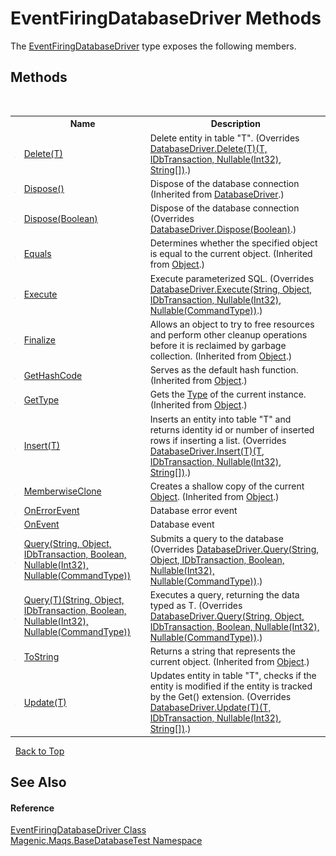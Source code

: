 # EventFiringDatabaseDriver Methods
 

The <a href="MAQS_5/DataBase_AUTOGENERATED/EventFiringDatabaseDriver_Class">EventFiringDatabaseDriver</a> type exposes the following members.


## Methods
&nbsp;<table><tr><th></th><th>Name</th><th>Description</th></tr><tr><td>![Public method](media/pubmethod.gif "Public method")</td><td><a href="MAQS_5/DataBase_AUTOGENERATED/EventFiringDatabaseDriver-Delete('T')_Method">Delete(T)</a></td><td>
Delete entity in table "T".
 (Overrides <a href="MAQS_5/DataBase_AUTOGENERATED/DatabaseDriver-Delete('T')_Method">DatabaseDriver.Delete(T)(T, IDbTransaction, Nullable(Int32), String[])</a>.)</td></tr><tr><td>![Public method](media/pubmethod.gif "Public method")</td><td><a href="MAQS_5/DataBase_AUTOGENERATED/DatabaseDriver-Dispose_Method()">Dispose()</a></td><td>
Dispose of the database connection
 (Inherited from <a href="MAQS_5/DataBase_AUTOGENERATED/DatabaseDriver_Class">DatabaseDriver</a>.)</td></tr><tr><td>![Protected method](media/protmethod.gif "Protected method")</td><td><a href="MAQS_5/DataBase_AUTOGENERATED/EventFiringDatabaseDriver-Dispose_Method_(Boolean)">Dispose(Boolean)</a></td><td>
Dispose of the database connection
 (Overrides <a href="MAQS_5/DataBase_AUTOGENERATED/DatabaseDriver-Dispose_Method_(Boolean)">DatabaseDriver.Dispose(Boolean)</a>.)</td></tr><tr><td>![Public method](media/pubmethod.gif "Public method")</td><td><a href="http://msdn2.microsoft.com/en-us/library/bsc2ak47" target="_blank">Equals</a></td><td>
Determines whether the specified object is equal to the current object.
 (Inherited from <a href="http://msdn2.microsoft.com/en-us/library/e5kfa45b" target="_blank">Object</a>.)</td></tr><tr><td>![Public method](media/pubmethod.gif "Public method")</td><td><a href="MAQS_5/DataBase_AUTOGENERATED/EventFiringDatabaseDriver-Execute_Method">Execute</a></td><td>
Execute parameterized SQL.
 (Overrides <a href="MAQS_5/DataBase_AUTOGENERATED/DatabaseDriver-Execute_Method">DatabaseDriver.Execute(String, Object, IDbTransaction, Nullable(Int32), Nullable(CommandType))</a>.)</td></tr><tr><td>![Protected method](media/protmethod.gif "Protected method")</td><td><a href="http://msdn2.microsoft.com/en-us/library/4k87zsw7" target="_blank">Finalize</a></td><td>
Allows an object to try to free resources and perform other cleanup operations before it is reclaimed by garbage collection.
 (Inherited from <a href="http://msdn2.microsoft.com/en-us/library/e5kfa45b" target="_blank">Object</a>.)</td></tr><tr><td>![Public method](media/pubmethod.gif "Public method")</td><td><a href="http://msdn2.microsoft.com/en-us/library/zdee4b3y" target="_blank">GetHashCode</a></td><td>
Serves as the default hash function.
 (Inherited from <a href="http://msdn2.microsoft.com/en-us/library/e5kfa45b" target="_blank">Object</a>.)</td></tr><tr><td>![Public method](media/pubmethod.gif "Public method")</td><td><a href="http://msdn2.microsoft.com/en-us/library/dfwy45w9" target="_blank">GetType</a></td><td>
Gets the <a href="http://msdn2.microsoft.com/en-us/library/42892f65" target="_blank">Type</a> of the current instance.
 (Inherited from <a href="http://msdn2.microsoft.com/en-us/library/e5kfa45b" target="_blank">Object</a>.)</td></tr><tr><td>![Public method](media/pubmethod.gif "Public method")</td><td><a href="MAQS_5/DataBase_AUTOGENERATED/EventFiringDatabaseDriver-Insert('T')_Method">Insert(T)</a></td><td>
Inserts an entity into table "T" and returns identity id or number of inserted rows if inserting a list.
 (Overrides <a href="MAQS_5/DataBase_AUTOGENERATED/DatabaseDriver-Insert('T')_Method">DatabaseDriver.Insert(T)(T, IDbTransaction, Nullable(Int32), String[])</a>.)</td></tr><tr><td>![Protected method](media/protmethod.gif "Protected method")</td><td><a href="http://msdn2.microsoft.com/en-us/library/57ctke0a" target="_blank">MemberwiseClone</a></td><td>
Creates a shallow copy of the current <a href="http://msdn2.microsoft.com/en-us/library/e5kfa45b" target="_blank">Object</a>.
 (Inherited from <a href="http://msdn2.microsoft.com/en-us/library/e5kfa45b" target="_blank">Object</a>.)</td></tr><tr><td>![Protected method](media/protmethod.gif "Protected method")</td><td><a href="MAQS_5/DataBase_AUTOGENERATED/EventFiringDatabaseDriver-OnErrorEvent_Method">OnErrorEvent</a></td><td>
Database error event</td></tr><tr><td>![Protected method](media/protmethod.gif "Protected method")</td><td><a href="MAQS_5/DataBase_AUTOGENERATED/EventFiringDatabaseDriver-OnEvent_Method">OnEvent</a></td><td>
Database event</td></tr><tr><td>![Public method](media/pubmethod.gif "Public method")</td><td><a href="MAQS_5/DataBase_AUTOGENERATED/EventFiringDatabaseDriver-Query_Method_(String,_Object,_IDbTransaction,_Boolean,_Nullable(Int32),_Nullable(CommandType))">Query(String, Object, IDbTransaction, Boolean, Nullable(Int32), Nullable(CommandType))</a></td><td>
Submits a query to the database
 (Overrides <a href="MAQS_5/DataBase_AUTOGENERATED/DatabaseDriver-Query_Method_(String,_Object,_IDbTransaction,_Boolean,_Nullable(Int32),_Nullable(CommandType))">DatabaseDriver.Query(String, Object, IDbTransaction, Boolean, Nullable(Int32), Nullable(CommandType))</a>.)</td></tr><tr><td>![Public method](media/pubmethod.gif "Public method")</td><td><a href="MAQS_5/DataBase_AUTOGENERATED/EventFiringDatabaseDriver-Query('T')_Method_(String,_Object,_IDbTransaction,_Boolean,_Nullable(Int32),_Nullable(CommandType))">Query(T)(String, Object, IDbTransaction, Boolean, Nullable(Int32), Nullable(CommandType))</a></td><td>
Executes a query, returning the data typed as T.
 (Overrides <a href="MAQS_5/DataBase_AUTOGENERATED/DatabaseDriver-Query_Method_(String,_Object,_IDbTransaction,_Boolean,_Nullable(Int32),_Nullable(CommandType))">DatabaseDriver.Query(String, Object, IDbTransaction, Boolean, Nullable(Int32), Nullable(CommandType))</a>.)</td></tr><tr><td>![Public method](media/pubmethod.gif "Public method")</td><td><a href="http://msdn2.microsoft.com/en-us/library/7bxwbwt2" target="_blank">ToString</a></td><td>
Returns a string that represents the current object.
 (Inherited from <a href="http://msdn2.microsoft.com/en-us/library/e5kfa45b" target="_blank">Object</a>.)</td></tr><tr><td>![Public method](media/pubmethod.gif "Public method")</td><td><a href="MAQS_5/DataBase_AUTOGENERATED/EventFiringDatabaseDriver-Update('T')_Method">Update(T)</a></td><td>
Updates entity in table "T", checks if the entity is modified if the entity is tracked by the Get() extension.
 (Overrides <a href="MAQS_5/DataBase_AUTOGENERATED/DatabaseDriver-Update('T')_Method">DatabaseDriver.Update(T)(T, IDbTransaction, Nullable(Int32), String[])</a>.)</td></tr></table>&nbsp;
<a href="#eventfiringdatabasedriver-methods">Back to Top</a>

## See Also


#### Reference
<a href="MAQS_5/DataBase_AUTOGENERATED/EventFiringDatabaseDriver_Class">EventFiringDatabaseDriver Class</a><br /><a href="MAQS_5/DataBase_AUTOGENERATED/Magenic-Maqs-BaseDatabaseTest_Namespace">Magenic.Maqs.BaseDatabaseTest Namespace</a><br />